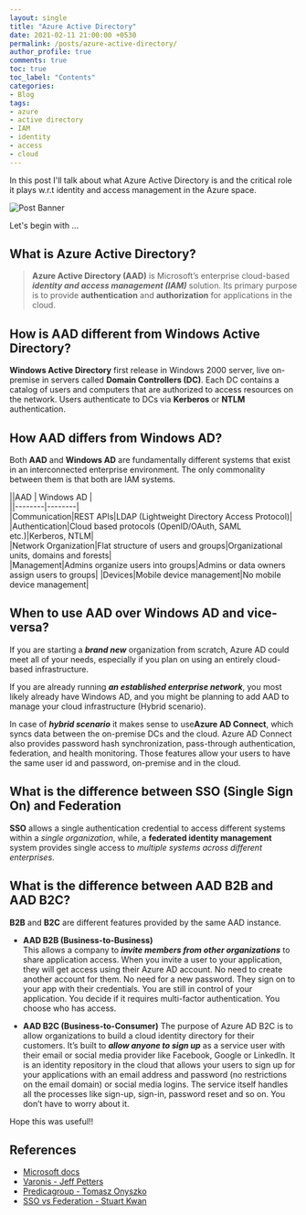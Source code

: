 ```yaml
---
layout: single
title: "Azure Active Directory"
date: 2021-02-11 21:00:00 +0530
permalink: /posts/azure-active-directory/
author_profile: true
comments: true
toc: true
toc_label: "Contents"
categories: 
- Blog
tags:
- azure
- active directory
- IAM
- identity
- access
- cloud
---
```


In this post I'll talk about what Azure Active Directory is and the critical role it plays w.r.t identity and access management in the Azure space.

![Post Banner]({{site.url}}/assets/images/blogs/active_directory/1_ActiveDirectoryHeader.png)

Let's begin with ...

## What is Azure Active Directory?
> **Azure Active Directory (AAD)** is Microsoft’s enterprise cloud-based ***identity and access management (IAM)*** solution. Its primary purpose is to provide **authentication** and **authorization** for applications in the cloud.

## How is AAD different from Windows Active Directory?
**Windows Active Directory** first release in Windows 2000 server, live on-premise in servers called **Domain Controllers (DC)**. Each DC contains a catalog of users and computers that are authorized to access resources on the network. Users authenticate to DCs via **Kerberos** or **NTLM** authentication.

## How AAD differs from Windows AD?
Both **AAD** and **Windows AD** are fundamentally different systems that exist in an interconnected enterprise environment. The only commonality between them is that both are IAM systems.

||AAD | Windows AD |  
||--------|--------|  
|Communication|REST APIs|LDAP (Lightweight Directory Access Protocol)|  
|Authentication|Cloud based protocols (OpenID/OAuth, SAML etc.)|Kerberos, NTLM|  
|Network Organization|Flat structure of users and groups|Organizational units, domains and forests|  
|Management|Admins organize users into groups|Admins or data owners assign users to groups|
|Devices|Mobile device management|No mobile device management|   

## When to use AAD over Windows AD and vice-versa?
If you are starting a ***brand new*** organization from scratch, Azure AD could meet all of your needs, especially if you plan on using an entirely cloud-based infrastructure.  

If you are already running ***an established enterprise network***, you most likely already have Windows AD, and you might be planning to add AAD to manage your cloud infrastructure (Hybrid scenario).  

In case of ***hybrid scenario*** it makes sense to use**Azure AD Connect**, which syncs data between the on-premise DCs and the cloud. Azure AD Connect also provides password hash synchronization, pass-through authentication, federation, and health monitoring. Those features allow your users to have the same user id and password, on-premise and in the cloud.

## What is the difference between SSO (Single Sign On) and Federation
**SSO** allows a single authentication credential to access different systems within a *single organization*, while, a **federated identity management** system provides single access to *multiple systems across different enterprises*.

## What is the difference between AAD B2B and AAD B2C?
**B2B** and **B2C** are different features provided by the same AAD instance.

* **AAD B2B (Business-to-Business)**  
This allows a company to ***invite members from other organizations*** to share application access. When you invite a user to your application, they will get access using their Azure AD account. No need to create another account for them. No need for a new password. They sign on to your app with their credentials. You are still in control of your application. You decide if it requires multi-factor authentication. You choose who has access.

* **AAD B2C (Business-to-Consumer)**
The purpose of Azure AD B2C is to allow organizations to build a cloud identity directory for their customers. It’s built to ***allow anyone to sign up*** as a service user with their email or social media provider like Facebook, Google or LinkedIn. 
It is an identity repository in the cloud that allows your users to sign up for your applications with an email address and password (no restrictions on the email domain) or social media logins. The service itself handles all the processes like sign-up, sign-in, password reset and so on. You don’t have to worry about it.

Hope this was useful!!

## References
* [Microsoft docs](https://docs.microsoft.com/en-us/azure/active-directory/fundamentals/active-directory-whatis)
* [Varonis - Jeff Petters](https://www.varonis.com/blog/azure-active-directory/)
* [Predicagroup - Tomasz Onyszko](https://www.predicagroup.com/blog/azure-ad-b2b-b2c-puzzled-out/)  
* [SSO vs Federation - Stuart Kwan](https://docs.microsoft.com/en-us/azure/active-directory/manage-apps/what-is-single-sign-on)
